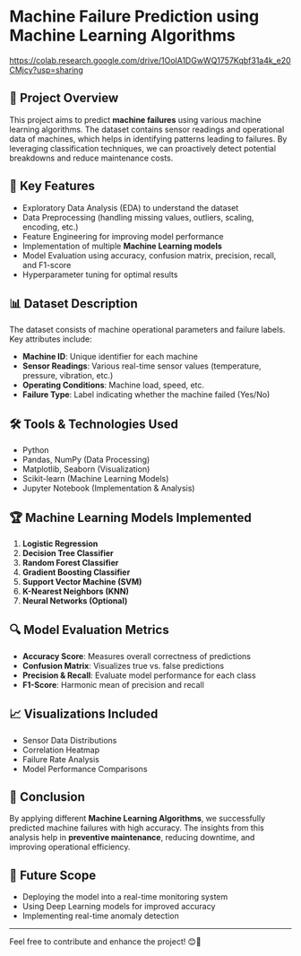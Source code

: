 # Machine Failure Prediction using Machine Learning Algorithms
https://colab.research.google.com/drive/1OolA1DGwWQ1757Kqbf31a4k_e20CMjcy?usp=sharing
## 📌 Project Overview
This project aims to predict **machine failures** using various machine learning algorithms. The dataset contains sensor readings and operational data of machines, which helps in identifying patterns leading to failures. By leveraging classification techniques, we can proactively detect potential breakdowns and reduce maintenance costs.

## 🚀 Key Features
- Exploratory Data Analysis (EDA) to understand the dataset
- Data Preprocessing (handling missing values, outliers, scaling, encoding, etc.)
- Feature Engineering for improving model performance
- Implementation of multiple **Machine Learning models**
- Model Evaluation using accuracy, confusion matrix, precision, recall, and F1-score
- Hyperparameter tuning for optimal results

## 📊 Dataset Description
The dataset consists of machine operational parameters and failure labels. Key attributes include:
- **Machine ID**: Unique identifier for each machine
- **Sensor Readings**: Various real-time sensor values (temperature, pressure, vibration, etc.)
- **Operating Conditions**: Machine load, speed, etc.
- **Failure Type**: Label indicating whether the machine failed (Yes/No)

## 🛠️ Tools & Technologies Used
- Python
- Pandas, NumPy (Data Processing)
- Matplotlib, Seaborn (Visualization)
- Scikit-learn (Machine Learning Models)
- Jupyter Notebook (Implementation & Analysis)

## 🏆 Machine Learning Models Implemented
1. **Logistic Regression**
2. **Decision Tree Classifier**
3. **Random Forest Classifier**
4. **Gradient Boosting Classifier**
5. **Support Vector Machine (SVM)**
6. **K-Nearest Neighbors (KNN)**
7. **Neural Networks (Optional)**

## 🔍 Model Evaluation Metrics
- **Accuracy Score**: Measures overall correctness of predictions
- **Confusion Matrix**: Visualizes true vs. false predictions
- **Precision & Recall**: Evaluate model performance for each class
- **F1-Score**: Harmonic mean of precision and recall

## 📈 Visualizations Included
- Sensor Data Distributions
- Correlation Heatmap
- Failure Rate Analysis
- Model Performance Comparisons

## 🏁 Conclusion
By applying different **Machine Learning Algorithms**, we successfully predicted machine failures with high accuracy. The insights from this analysis help in **preventive maintenance**, reducing downtime, and improving operational efficiency.

## 🔗 Future Scope
- Deploying the model into a real-time monitoring system
- Using Deep Learning models for improved accuracy
- Implementing real-time anomaly detection

---
Feel free to contribute and enhance the project! 😊🚀

